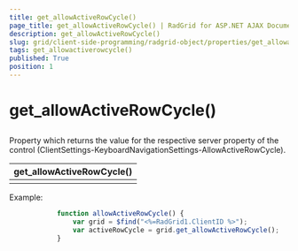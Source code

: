 ```yaml
---
title: get_allowActiveRowCycle()
page_title: get_allowActiveRowCycle() | RadGrid for ASP.NET AJAX Documentation
description: get_allowActiveRowCycle()
slug: grid/client-side-programming/radgrid-object/properties/get_allowactiverowcycle()
tags: get_allowactiverowcycle()
published: True
position: 1
---
```


# get_allowActiveRowCycle()



## 

Property which returns the value for the respective server property of the control (ClientSettings-KeyboardNavigationSettings-AllowActiveRowCycle).


|  **get_allowActiveRowCycle()**  |
| ------ |
||

Example:

````JavaScript
	        function allowActiveRowCycle() {
	            var grid = $find("<%=RadGrid1.ClientID %>");
	            var activeRowCycle = grid.get_allowActiveRowCycle();
	        }
````


